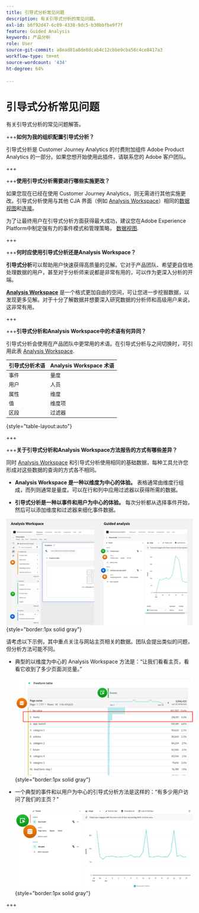 ```yaml
---
title: 引导式分析常见问题
description: 有关引导式分析的常见问题。
exl-id: b6f92d47-6c09-4338-9dc5-b30bbfbe9f7f
feature: Guided Analysis
keywords: 产品分析
role: User
source-git-commit: a8ead81a8de8dcab4c12cbbe9cba56c4ce8417a3
workflow-type: tm+mt
source-wordcount: '434'
ht-degree: 64%

---
```


# 引导式分析常见问题

有关引导式分析的常见问题解答。

+++**如何为我的组织配置引导式分析？**

引导式分析是 Customer Journey Analytics 的付费附加组件 Adobe Product Analytics 的一部分。如果您想开始使用此插件，请联系您的 Adobe 客户团队。

+++

+++**使用引导式分析需要进行哪些实施更改？**

如果您现在已经在使用 Customer Journey Analytics，则无需进行其他实施更改。引导式分析使用与其他 CJA 界面（例如 [Analysis Workspace](../analysis-workspace/home.md)）相同的[数据视图](../data-views/data-views.md)和[连接](../connections/overview.md)。

为了让最终用户在引导式分析方面获得最大成功，建议您在Adobe Experience Platform中制定强有力的事件模式和管理策略， [数据视图](../data-views/data-views.md).

+++

+++**何时应使用引导式分析还是Analysis Workspace？**

**引导式分析**&#x200B;可以帮助用户快速获得高质量的见解。它对于产品团队、希望更自信地处理数据的用户，甚至对于分析师来说都是非常有用的，可以作为更深入分析的开端。

**[Analysis Workspace](../analysis-workspace/home.md)** 是一个格式更加自由的空间，可让您进一步挖掘数据，以发现更多见解。对于十分了解数据并想要深入研究数据的分析师和高级用户来说，这非常有用。

+++

+++**引导式分析和Analysis Workspace中的术语有何异同？**

引导式分析会使用在产品团队中更常用的术语。在引导式分析与之间切换时，可引用此表 [Analysis Workspace](../analysis-workspace/home.md).

| 引导式分析术语 | Analysis Workspace 术语 |
| --- | --- |
| 事件 | 量度 |
| 用户 | 人员 |
| 属性 | 维度 |
| 值 | 维度项 |
| 区段 | 过滤器 |

{style="table-layout:auto"}

+++

+++**关于引导式分析和Analysis Workspace方法报告的方式有哪些差异？**

同时 [Analysis Workspace](../analysis-workspace/home.md) 和引导式分析使用相同的基础数据，每种工具允许您形成对这些数据的查询的方式各不相同。

* **Analysis Workspace 是一种以维度为中心的体验。** 表格通常由维度行组成，而列则通常是量度。可以在行和列中应用过滤器以获得所需的数据。

* **引导式分析是一种以事件和用户为中心的体验。** 每次分析都从选择事件开始，然后可以添加维度和过滤器来细化事件数据。

![Analysis Workspace和引导式分析视图](assets/structure.png){style="border:1px solid gray"}

请考虑以下示例，其中重点关注与网站主页相关的数据。团队会提出类似的问题，但分析方法可能不同。

* 典型的以维度为中心的 Analysis Workspace 方法是：“让我们看看主页，看看它收到了多少页面浏览量。”

  ![以维度为中心](assets/dimension-centered.png){style="border:1px solid gray"}

* 一个典型的事件和以用户为中心的引导式分析方法是这样的：“有多少用户访问了我们的主页？”

  ![以事件为中心](assets/event-centered.png){style="border:1px solid gray"}

+++
